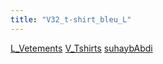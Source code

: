 ```yaml
---
title: "V32_t-shirt_bleu_L"
---
```


[L_Vetements](notes/equipements/L_Vetements.md) [V_Tshirts](notes/equipements/vetements/V_Tshirts.md) [suhaybAbdi](notes/utilisateurs/beneficiaires/suhaybAbdi.md)